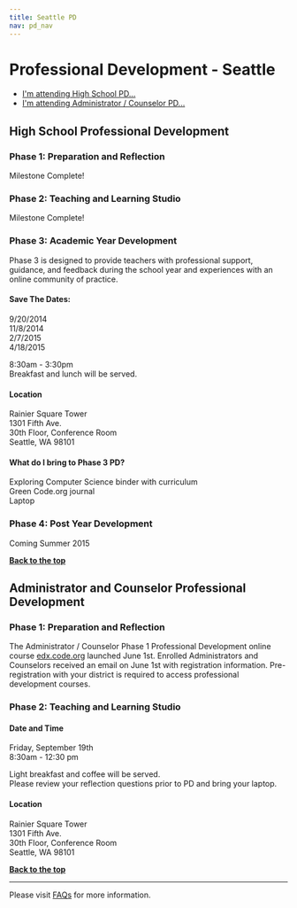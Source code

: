```yaml
---
title: Seattle PD
nav: pd_nav
---
```

<a id="top"></a>

# Professional Development - Seattle

- [I'm attending High School PD...](#hs)
- [I'm attending Administrator / Counselor PD...](#admin)

<a id="hs"></a>

## High School Professional Development

### Phase 1: Preparation and Reflection

Milestone Complete!

### Phase 2: Teaching and Learning Studio

Milestone Complete!

### Phase 3: Academic Year Development

Phase 3 is designed to provide teachers with professional support, guidance, and feedback during the school year and experiences with an online community of practice.

#### Save The Dates:
9/20/2014
<br/>
11/8/2014
<br/>
2/7/2015
<br/>
4/18/2015

8:30am - 3:30pm
<br />
Breakfast and lunch will be served. 

#### Location 

Rainier Square Tower 
<br />
1301 Fifth Ave.
<br />
30th Floor, Conference Room
<br />
Seattle, WA 98101

#### What do I bring to Phase 3 PD? ####
Exploring Computer Science binder with curriculum
<br />
Green Code.org journal
<br />
Laptop

### Phase 4: Post Year Development
Coming Summer 2015  	

[**Back to the top**](#top)


<a id="admin"></a>
## Administrator and Counselor Professional Development

### Phase 1: Preparation and Reflection
The Administrator / Counselor Phase 1 Professional Development online course [edx.code.org](http://edx.code.org) launched June 1st. Enrolled Administrators and Counselors received an email on June 1st with registration information. Pre-registration with your district is required to access professional development courses. 

### Phase 2: Teaching and Learning Studio

#### Date and Time
Friday, September 19th
<br />
8:30am - 12:30 pm

Light breakfast and coffee will be served. 
<br />
Please review your reflection questions prior to PD and bring your laptop.

#### Location

Rainier Square Tower 
<br />
1301 Fifth Ave.
<br />
30th Floor, Conference Room
<br />
Seattle, WA 98101

[**Back to the top**](#top)


----------
Please visit [FAQs](/educate/pd/faq) for more information.

<br />
<br />